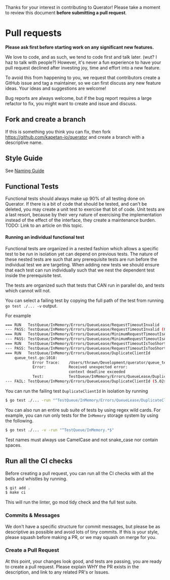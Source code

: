 Thanks for your interest in contributing to Querator! Please take a moment to review this document
**before submitting a pull request**.

# Pull requests

**Please ask first before starting work on any significant new features.**

We love to code, and as such, we tend to code first and talk later. (wut? I haz to talk with people?) However, it's
never a fun experience to have your pull request declined after investing joy, time and effort into a new feature.

To avoid this from happening to you, we request that contributors create a GitHub issue and tag a maintainer, so we
can first discuss any new feature ideas. Your ideas and suggestions are welcome!

Bug reports are always welcome, but if the bug report requires a large refactor to fix, you might want to create
and issue and discuss.

## Fork and create a branch
If this is something you think you can fix, then fork https://github.com/kapetan-io/querator and create
a branch with a descriptive name.

## Style Guide
See [Naming Guide](doc/NAMING.md)

## Functional Tests
Functional tests should always make up 90% of all testing done on Querator. If there is a bit of code that
should be tested, and can't be deleted, you may create a unit test to exercise that bit of code. Unit tests
are a last resort, because by their very nature of exercising the implementation instead of the effect of the
interface, they create a maintenance burden. TODO: Link to an article on this topic.

#### Running an individual functional test
Functional tests are organized in a nested fashion which allows a specific test to be run in isolation yet can depend
on previous tests. The nature of these nested tests are such that any prerequisite tests are run before the individual
test we are targeting. When adding new tests we should ensure that each test can run individually such that we nest 
the dependent test inside the prerequisite test.

The tests are organized such that tests that CAN run in parallel do, and tests which cannot will not.

You can select a failing test by copying the full path of the test from running `go test ./... -v` output.

For example
```bash
=== RUN   TestQueue/InMemory/Errors/QueueLease/RequestTimeoutInvalid
--- PASS: TestQueue/InMemory/Errors/QueueLease/RequestTimeoutInvalid (0.00s)
=== RUN   TestQueue/InMemory/Errors/QueueLease/MinimumRequestTimeoutIsAllowed
--- PASS: TestQueue/InMemory/Errors/QueueLease/MinimumRequestTimeoutIsAllowed (0.00s)
=== RUN   TestQueue/InMemory/Errors/QueueLease/RequestTimeoutIsTooShort
--- PASS: TestQueue/InMemory/Errors/QueueLease/RequestTimeoutIsTooShort (0.00s)
=== RUN   TestQueue/InMemory/Errors/QueueLease/DuplicateClientId
    queue_test.go:1018: 
        	Error Trace:	/Users/thrawn/Development/querator/queue_test.go:1018
        	Error:      	Received unexpected error:
        	            	context deadline exceeded
        	Test:       	TestQueue/InMemory/Errors/QueueLease/DuplicateClientId
--- FAIL: TestQueue/InMemory/Errors/QueueLease/DuplicateClientId (5.02s)
```

You can run the failing test `DuplicateClientId` in isolation by running

```bash
$ go test ./... -run "^TestQueue/InMemory/Errors/QueueLease/DuplicateClientId$"
```

You can also run an entire sub suite of tests by using regex wild cards. For example, you can run only tests for 
the `InMemory` storage system by using the following.

```bash
$ go test ./... -v -run "^TestQueue/InMemory.*$"
```

Test names must always use CamelCase and not snake_case nor contain spaces.

## Run all the CI checks
Before creating a pull request, you can run all the CI checks with all the bells and whistles by running.
```bash
$ git add .
$ make ci
```
This will run the linter, go mod tidy check and the full test suite.

### Commits & Messages
We don't have a specific structure for commit messages, but please be as descriptive as possible and avoid
lots of tiny commits. If this is your style, please squash before making a PR, or we may squash on merge for you.

### Create a Pull Request
At this point, your changes look good, and tests are passing, you are ready to create a pull request. Please
explain WHY the PR exists in the description, and link to any related PR's or Issues.
